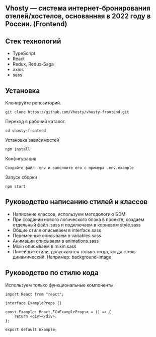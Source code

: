## Vhosty — система интернет-бронирования отелей/хостелов, основанная в 2022 году в России. (Frontend)

## Стек технологий

-	TypeScript
-   React
-   Redux, Redux-Saga
-   axios
-	sass

## Установка

Клонируйте репозиторий.

```
git clone https://github.com/Vhosty/vhosty-frontend.git
```

Переход в рабочий каталог.

```
cd vhosty-frontend
```

Установка зависимостей

```
npm install
```

Конфигурация

```
Создайте файл .env и заполните его с примера .env.example
```

Запуск сборки

```
npm start
```

## Руководство написанию стилей и классов
-	Написание классов, используем методологию БЭМ
-	При создании нового логического блока в проекте, создаем отдельный файл .sass и подключаем в корневом style.sass
-	Общие стиле описываем в interface.sass
-	Переменные описываем в variables.sass
-	Анимации описываем в animations.sass
-	Mixin описываем в mixin.sass
-	Линейные стили, допускаются только тогда, когда стиль динамический. Например: background-image

## Руководство по стилю кода

Используем только функциональные компоненты

```TSX
import React from "react";

interface ExampleProps {}

const Example: React.FC<ExampleProps> = () => {
    return <div></div>;
};

export default Example;
```